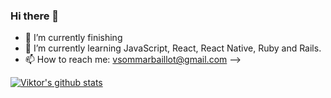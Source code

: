 ### Hi there 👋

- 🔭 I’m currently finishing
- 🌱 I’m currently learning JavaScript, React, React Native, Ruby and Rails.
- 📫 How to reach me: vsommarbaillot@gmail.com
-->

[![Viktor's github stats](https://github-readme-stats.vercel.app/api?username=viktorsommar)](https://github.com/viktorsommar/github-readme-stats)
